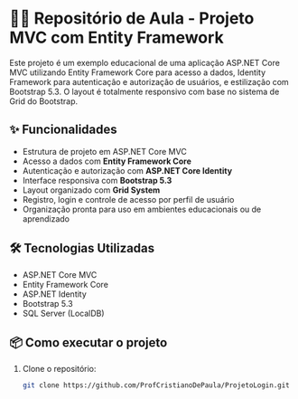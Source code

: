 # 🧑‍🏫 Repositório de Aula - Projeto MVC com Entity Framework

Este projeto é um exemplo educacional de uma aplicação ASP.NET Core MVC utilizando Entity Framework Core para acesso a dados, Identity Framework para autenticação e autorização de usuários, e estilização com Bootstrap 5.3. O layout é totalmente responsivo com base no sistema de Grid do Bootstrap.

## ✨ Funcionalidades

- Estrutura de projeto em ASP.NET Core MVC
- Acesso a dados com **Entity Framework Core**
- Autenticação e autorização com **ASP.NET Core Identity**
- Interface responsiva com **Bootstrap 5.3**
- Layout organizado com **Grid System**
- Registro, login e controle de acesso por perfil de usuário
- Organização pronta para uso em ambientes educacionais ou de aprendizado

## 🛠️ Tecnologias Utilizadas

- ASP.NET Core MVC
- Entity Framework Core
- ASP.NET Identity
- Bootstrap 5.3
- SQL Server (LocalDB)

## 📦 Como executar o projeto

1. Clone o repositório:
   ```bash
   git clone https://github.com/ProfCristianoDePaula/ProjetoLogin.git
